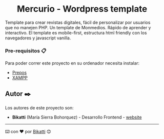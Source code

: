 <h1 align="center">
Mercurio - Wordpress template
</h1>
Template para crear revistas digitales, fácil de personalizar por usuarios que no manejen PHP. Un template de Monmedios. Rápido de aprender y interactivo. El template es mobile-first, estructura html friendly con los navegadores y javascript vanilla.

### Pre-requisitos 📋

Para poder correr este proyecto en su ordenador necesita instalar:

- [Prepos](https://prepros.io/)
- [XAMPP](https://www.apachefriends.org/es/index.html)


## Autor ✒️

Los autores de este proyecto son:

* **Bikatti** (María Sierra Bohorquez) - Desarrollo Frontend - [website](https://bikatti.com)

---
⌨️ con ❤️ por [Bikatti](https://github.com/bikatti) 😊
